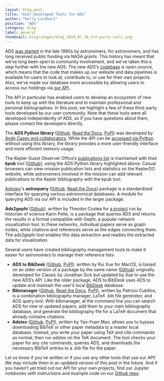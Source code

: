 ```yaml
---
layout: blog_post
title: "User-Developed Tools for ADS"
author: "Kelly Lockhart"
position: "ADS"
category: blog
label: general
thumbnail: blog/images/blog_2019_07_30_3rd-party-tools.png
---
```


ADS [was started](https://ui.adsabs.harvard.edu/about/history/) in the late 1980s by astronomers, for astronomers, and has long received public funding via NASA grants. This history has meant that we’ve long been open to community involvement, and we’ve taken this a step further with the new ADS. The new ADS’s [codebase](https://github.com/adsabs) is open-source, which means that the code that makes up our website and data pipelines is available for users to look at, contribute to, or use for their own projects. Also, we’ve made our database more accessible by allowing users to access our holdings via [our API](https://github.com/adsabs/adsabs-dev-api).

The API in particular has enabled users to develop an ecosystem of new tools to keep up with the literature and to maintain professional and personal bibliographies. In this post, we highlight a few of these third-party tools developed by our user community. Note that these tools were all developed independently of ADS, so if you have questions about them, please contact the developers directly.

The **ADS Python library** ([Github](https://github.com/andycasey/ads), [Read the Docs](https://ads.readthedocs.io/en/latest/), [PyPI](https://pypi.org/project/ads/)) was developed by [Andy Casey and collaborators](https://ads.readthedocs.io/en/latest/#authors). While the API can be [accessed via Python](https://github.com/adsabs/adsabs-dev-api/blob/master/Converting_curl_to_python.ipynb) without using this library, the library provides a more user-friendly interface and more efficient memory usage.

The Kepler Guest Observer Office’s [publications list](https://keplerscience.arc.nasa.gov/publications.html) is maintained with their **kpub** tool  ([Github](https://github.com/KeplerGO/kpub)), using the ADS Python library highlighted above. Casual browsers can view mission publication lists and statistics on the KeplerGO website, while astronomers involved in the mission can add relevant publications to the Kepler bibliography with the kpub tool.

[Astropy](https://www.astropy.org/)'s **astroquery** ([Github](https://github.com/astropy/astroquery), [Read the Docs](https://astroquery.readthedocs.io/en/latest/)) package is a standardized interface for querying various astronomical databases. A module for querying ADS via our API is included in the larger package.

**Ads2gephi** ([Github](https://github.com/03b8/ads2gephi)), written by Theodor Costea for [a project](../blog/concepts-at-work) run by historian of science Karin Pelte, is a package that queries ADS and returns the results in a format compatible with Gephi, a popular network visualization tool. In these networks, individual papers serve as graph nodes, while citations and references serve as the edges connecting them. The ads2gephi tool enables this data extraction and readies the extracted data for visualization.

Several users have created bibliography management tools to make it easier for astronomers to manage their reference lists:
* **ADS to BibDesk** ([Github](https://github.com/r-xue/ads2bibdesk), [PyPI](https://pypi.org/project/ads2bibdesk/)), written by Rui Xue for MacOS, is based on an older version of a package by the same name ([Github](https://github.com/jonathansick/ads_bibdesk)) originally developed for Classic by Jonathan Sick but updated by Xue to use the new ADS’s API. Like the older package, ADS to BibDesk uses ADS to update and maintain the user’s local [BibDesk](https://bibdesk.sourceforge.io/) database.
* **Bibmanager** ([Github](https://github.com/pcubillos/bibmanager), [Read the Docs](https://bibmanager.readthedocs.io/en/latest/), [PyPI](https://pypi.org/project/bibmanager/)), written by Patricio Cubillos, is a combination bibliography manager, LaTeX .bib file generator, and ADS query tool. With bibmanager, at the command line you can search ADS for new or updated papers, add them to your main bibliography database, and generate the bibliography file for a LaTeX document that already contains citations.
* **Adstex** ([Github](https://github.com/yymao/adstex), [PyPI](https://pypi.org/project/adstex/)), written by Yao-Yuan Mao, allows you to bypass downloading BibTeX or other paper metadata to a master local database. Instead, you write your paper using TeX and cite commands as normal, then run adstex on the TeX document. The tool checks your paper for any cite commands, queries ADS, and downloads the necessary BibTeX entries to a .bib file for the paper.

Let us know if you’ve written or if you use any other tools that use our API! We may include them in an updated version of this post in the future. And if you haven’t yet tried out our API for your own projects, find our Jupyter notebooks with instructions and example code on our [Github repo](https://github.com/adsabs/adsabs-dev-api).
